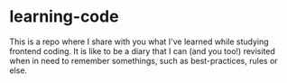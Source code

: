 # learning-code

This is a repo where I share with you what I've learned while studying frontend coding. It is like to be a diary that I can (and you too!) revisited when in need to remember somethings, such as best-practices, rules or else.
